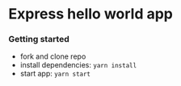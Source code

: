 # Express hello world app

### Getting started
- fork and clone repo
- install dependencies: `yarn install`
- start app: `yarn start` 
